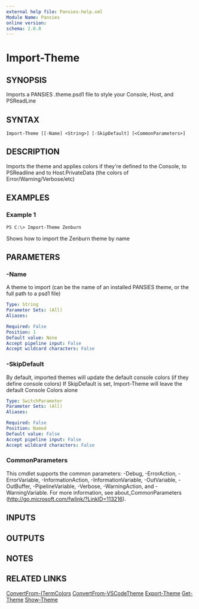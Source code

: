```yaml
---
external help file: Pansies-help.xml
Module Name: Pansies
online version:
schema: 2.0.0
---
```


# Import-Theme

## SYNOPSIS
Imports a PANSIES .theme.psd1 file to style your Console, Host, and PSReadLine

## SYNTAX

```
Import-Theme [[-Name] <String>] [-SkipDefault] [<CommonParameters>]
```

## DESCRIPTION
Imports the theme and applies colors if they're defined to the Console, to PSReadline and to Host.PrivateData (the colors of Error/Warning/Verbose/etc)

## EXAMPLES

### Example 1
```
PS C:\> Import-Theme Zenburn
```

Shows how to import the Zenburn theme by name

## PARAMETERS

### -Name
A theme to import (can be the name of an installed PANSIES theme, or the full path to a psd1 file)

```yaml
Type: String
Parameter Sets: (All)
Aliases:

Required: False
Position: 1
Default value: None
Accept pipeline input: False
Accept wildcard characters: False
```

### -SkipDefault
By default, imported themes will update the default console colors (if they define console colors)
If SkipDefault is set, Import-Theme will leave the default Console Colors alone

```yaml
Type: SwitchParameter
Parameter Sets: (All)
Aliases:

Required: False
Position: Named
Default value: False
Accept pipeline input: False
Accept wildcard characters: False
```

### CommonParameters
This cmdlet supports the common parameters: -Debug, -ErrorAction, -ErrorVariable, -InformationAction, -InformationVariable, -OutVariable, -OutBuffer, -PipelineVariable, -Verbose, -WarningAction, and -WarningVariable. For more information, see about_CommonParameters (http://go.microsoft.com/fwlink/?LinkID=113216).

## INPUTS

## OUTPUTS

## NOTES

## RELATED LINKS

[ConvertFrom-ITermColors](ConvertFrom-ITermColors.md)
[ConvertFrom-VSCodeTheme](ConvertFrom-VSCodeTheme.md)
[Export-Theme](Export-Theme.md)
[Get-Theme](Get-Theme.md)
[Show-Theme](Show-Theme.md)